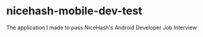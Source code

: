 # nicehash-mobile-dev-test
The application I made to pass NiceHash's Android Developer Job Interview
